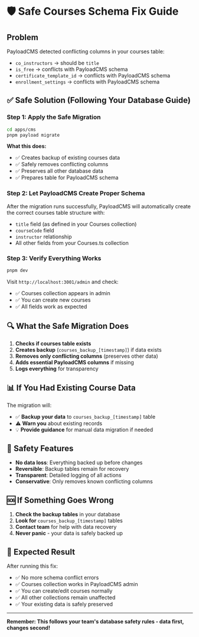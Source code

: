 # 🛡️ Safe Courses Schema Fix Guide

## Problem
PayloadCMS detected conflicting columns in your courses table:
- `co_instructors` → should be `title`
- `is_free` → conflicts with PayloadCMS schema
- `certificate_template_id` → conflicts with PayloadCMS schema  
- `enrollment_settings` → conflicts with PayloadCMS schema

## ✅ Safe Solution (Following Your Database Guide)

### Step 1: Apply the Safe Migration
```bash
cd apps/cms
pnpm payload migrate
```

**What this does:**
- ✅ Creates backup of existing courses data
- ✅ Safely removes conflicting columns
- ✅ Preserves all other database data
- ✅ Prepares table for PayloadCMS schema

### Step 2: Let PayloadCMS Create Proper Schema
After the migration runs successfully, PayloadCMS will automatically create the correct courses table structure with:
- `title` field (as defined in your Courses collection)
- `courseCode` field
- `instructor` relationship
- All other fields from your Courses.ts collection

### Step 3: Verify Everything Works
```bash
pnpm dev
```

Visit `http://localhost:3001/admin` and check:
- ✅ Courses collection appears in admin
- ✅ You can create new courses
- ✅ All fields work as expected

## 🔍 What the Safe Migration Does

1. **Checks if courses table exists**
2. **Creates backup** (`courses_backup_[timestamp]`) if data exists
3. **Removes only conflicting columns** (preserves other data)
4. **Adds essential PayloadCMS columns** if missing
5. **Logs everything** for transparency

## 📊 If You Had Existing Course Data

The migration will:
- ✅ **Backup your data** to `courses_backup_[timestamp]` table
- ⚠️ **Warn you** about existing records
- 💡 **Provide guidance** for manual data migration if needed

## 🚨 Safety Features

- **No data loss**: Everything backed up before changes
- **Reversible**: Backup tables remain for recovery
- **Transparent**: Detailed logging of all actions
- **Conservative**: Only removes known conflicting columns

## 🆘 If Something Goes Wrong

1. **Check the backup tables** in your database
2. **Look for** `courses_backup_[timestamp]` tables
3. **Contact team** for help with data recovery
4. **Never panic** - your data is safely backed up

## 🎯 Expected Result

After running this fix:
- ✅ No more schema conflict errors
- ✅ Courses collection works in PayloadCMS admin
- ✅ You can create/edit courses normally
- ✅ All other collections remain unaffected
- ✅ Your existing data is safely preserved

---

**Remember: This follows your team's database safety rules - data first, changes second!**